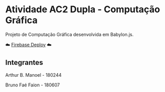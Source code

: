 # Atividade AC2 Dupla - Computação Gráfica
Projeto de Computação Gráfica desenvolvida em Babylon.js.

☁️ [Firebase Deploy](https://quickstart-1564863586491.web.app/) ☁️
## Integrantes
Arthur B. Manoel - 180244 

Bruno Faé Faion - 180607